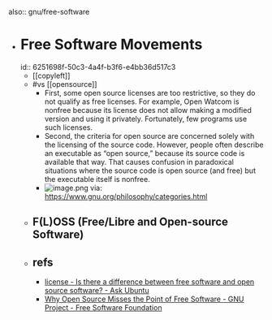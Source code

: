 also:: gnu/free-software
- # Free Software Movements
  id:: 6251698f-50c3-4a4f-b3f6-e4bb36d517c3
  - [[copyleft]]
  - #vs [[opensource]]
    - First, some open source licenses are too restrictive, so they do not qualify as free licenses. For example, Open Watcom is nonfree because its license does not allow making a modified version and using it privately. Fortunately, few programs use such licenses.
    - Second, the criteria for open source are concerned solely with the licensing of the source code. However, people often describe an executable as “open source,” because its source code is available that way. That causes confusion in paradoxical situations where the source code is open source (and free) but the executable itself is nonfree.
    - ![image.png](../assets/image_1649513860514_0.png)
      via: https://www.gnu.org/philosophy/categories.html
  - ## F(L)OSS (Free/Libre and Open-source Software)
  - ## refs
    - [license - Is there a difference between free software and open source software? - Ask Ubuntu](https://askubuntu.com/questions/78958/is-there-a-difference-between-free-software-and-open-source-software)
    - [Why Open Source Misses the Point of Free Software - GNU Project - Free Software Foundation](https://www.gnu.org/philosophy/open-source-misses-the-point.en.html)